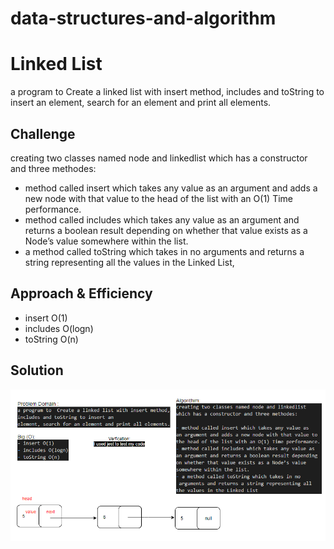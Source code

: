 # data-structures-and-algorithm

# Linked List
a program to  Create a linked list with insert method, includes and toString to insert an element, search for an element and print all elements.

## Challenge
creating two classes named node and linkedlist which has a constructor and three methodes:

- method called insert which takes any value as an argument and adds a new node with that value to the head of the list with an O(1) Time performance.
- method called includes which takes any value as an argument and returns a boolean result depending on whether that value exists as a Node’s value somewhere within the list.
- a method called toString which takes in no arguments and returns a string representing all the values in the Linked List,

## Approach & Efficiency
- insert O(1)
- includes O(logn)
- toString O(n)

## Solution
![whiteboard](./Ll.png)
